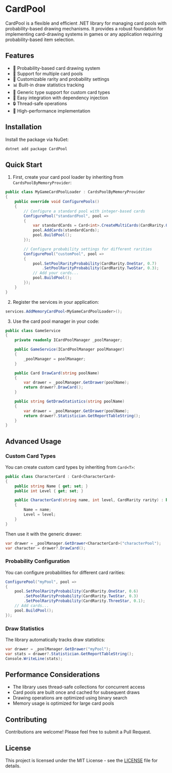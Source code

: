 # CardPool

CardPool is a flexible and efficient .NET library for managing card pools with probability-based drawing mechanisms. It provides a robust foundation for implementing card-drawing systems in games or any application requiring probability-based item selection.

## Features

- 🎯 Probability-based card drawing system
- 🔄 Support for multiple card pools
- 🎲 Customizable rarity and probability settings
- 📊 Built-in draw statistics tracking
- 🧩 Generic type support for custom card types
- 🔌 Easy integration with dependency injection
- 🔒 Thread-safe operations
- 🚀 High-performance implementation

## Installation

Install the package via NuGet:

```bash
dotnet add package CardPool
```

## Quick Start

1. First, create your card pool loader by inheriting from `CardsPoolByMemoryProvider`:

```csharp
public class MyGameCardPoolLoader : CardsPoolByMemoryProvider
{
    public override void ConfigurePools()
    {
        // Configure a standard pool with integer-based cards
        ConfigurePool("standardPool", pool =>
        {
            var standardCards = Card<int>.CreateMultiCards(CardRarity.OneStar, 1, 2, 3, 4, 5);
            pool.AddCards(standardCards);
            pool.BuildPool();
        });

        // Configure probability settings for different rarities
        ConfigurePool("customPool", pool =>
        {
            pool.SetPoolRarityProbability(CardRarity.OneStar, 0.7)
                .SetPoolRarityProbability(CardRarity.TwoStar, 0.3);
            // Add your cards...
            pool.BuildPool();
        });
    }
}
```

2. Register the services in your application:

```csharp
services.AddMemoryCardPool<MyGameCardPoolLoader>();
```

3. Use the card pool manager in your code:

```csharp
public class GameService
{
    private readonly ICardPoolManager _poolManager;

    public GameService(ICardPoolManager poolManager)
    {
        _poolManager = poolManager;
    }

    public Card DrawCard(string poolName)
    {
        var drawer = _poolManager.GetDrawer(poolName);
        return drawer?.DrawCard();
    }

    public string GetDrawStatistics(string poolName)
    {
        var drawer = _poolManager.GetDrawer(poolName);
        return drawer?.Statistician.GetReportTableString();
    }
}
```

## Advanced Usage

### Custom Card Types

You can create custom card types by inheriting from `Card<T>`:

```csharp
public class CharacterCard : Card<CharacterCard>
{
    public string Name { get; set; }
    public int Level { get; set; }

    public CharacterCard(string name, int level, CardRarity rarity) : base(rarity)
    {
        Name = name;
        Level = level;
    }
}
```

Then use it with the generic drawer:

```csharp
var drawer = _poolManager.GetDrawer<CharacterCard>("characterPool");
var character = drawer?.DrawCard();
```

### Probability Configuration

You can configure probabilities for different card rarities:

```csharp
ConfigurePool("myPool", pool =>
{
    pool.SetPoolRarityProbability(CardRarity.OneStar, 0.6)
        .SetPoolRarityProbability(CardRarity.TwoStar, 0.3)
        .SetPoolRarityProbability(CardRarity.ThreeStar, 0.1);
    // Add cards...
    pool.BuildPool();
});
```

### Draw Statistics

The library automatically tracks draw statistics:

```csharp
var drawer = _poolManager.GetDrawer("myPool");
var stats = drawer?.Statistician.GetReportTableString();
Console.WriteLine(stats);
```

## Performance Considerations

- The library uses thread-safe collections for concurrent access
- Card pools are built once and cached for subsequent draws
- Drawing operations are optimized using binary search
- Memory usage is optimized for large card pools

## Contributing

Contributions are welcome! Please feel free to submit a Pull Request.

## License

This project is licensed under the MIT License - see the [LICENSE](LICENSE) file for details.


